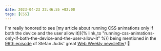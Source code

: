 ```yaml
---
date: 2023-04-23 22:46:55 +02:00
tags: [CSS]
---
```


I'm really honored to see [my article about running CSS animations only if both the device and the user allow it]({% link_to "running-css-animations-only-if-both-the-device-and-the-user-allow-it" %}) being mentioned in the [99th episode](https://www.stefanjudis.com/blog/web-weekly-99/) of Stefan Judis' great [Web Weekly newsletter](https://webweekly.email/)! 🥰